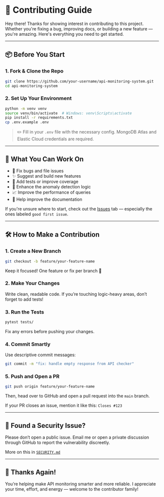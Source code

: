 # 🤝 Contributing Guide

Hey there! Thanks for showing interest in contributing to this project. Whether you're fixing a bug, improving docs, or building a new feature — you're amazing. Here's everything you need to get started.

---

## 📦 Before You Start

### 1. **Fork & Clone the Repo**

```bash
git clone https://github.com/your-username/api-monitoring-system.git
cd api-monitoring-system
````

### 2. **Set Up Your Environment**

```bash
python -m venv venv
source venv/bin/activate  # Windows: venv\Scripts\activate
pip install -r requirements.txt
cp .env.example .env
```

> ✏️ Fill in your `.env` file with the necessary config. MongoDB Atlas and Elastic Cloud credentials are required.

---

## 🚧 What You Can Work On

* 🐞 Fix bugs and file issues
* ✨ Suggest and build new features
* 🧪 Add tests or improve coverage
* 🧠 Enhance the anomaly detection logic
* 📈 Improve the performance of queries
* 🧾 Help improve the documentation

If you're unsure where to start, check out the [Issues](https://github.com/santosharron/api-monitoring-system/issues) tab — especially the ones labeled `good first issue`.

---

## 🛠 How to Make a Contribution

### 1. **Create a New Branch**

```bash
git checkout -b feature/your-feature-name
```

Keep it focused! One feature or fix per branch 🙏

### 2. **Make Your Changes**

Write clean, readable code. If you’re touching logic-heavy areas, don’t forget to add tests!

### 3. **Run the Tests**

```bash
pytest tests/
```

Fix any errors before pushing your changes.

### 4. **Commit Smartly**

Use descriptive commit messages:

```bash
git commit -m "fix: handle empty response from API checker"
```

### 5. **Push and Open a PR**

```bash
git push origin feature/your-feature-name
```

Then, head over to GitHub and open a pull request into the `main` branch.

<Alert variant="default">
If your PR closes an issue, mention it like this:  
<code>Closes #123</code>
</Alert>

---

## 🔐 Found a Security Issue?

Please don’t open a public issue.
Email me or open a private discussion through GitHub to report the vulnerability discreetly.

More on this in [`SECURITY.md`](./SECURITY.md)

---

## 👏 Thanks Again!

You’re helping make API monitoring smarter and more reliable.
I appreciate your time, effort, and energy — welcome to the contributor family!

